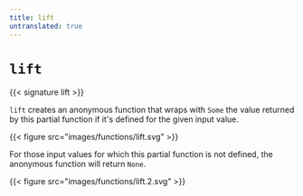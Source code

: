 ```yaml
---
title: lift
untranslated: true
---
```


# `lift`

{{< signature lift >}}

`lift` creates an anonymous function that wraps with `Some` the value returned by this partial function if it's defined for the given input value.

{{< figure src="images/functions/lift.svg" >}}

For those input values for which this partial function is not defined, the anonymous function will return `None`.

{{< figure src="images/functions/lift.2.svg" >}}
